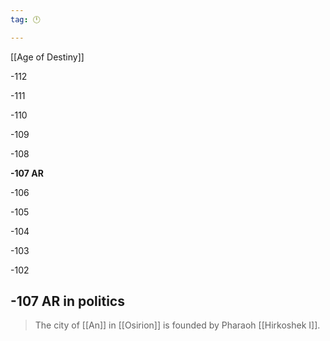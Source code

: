 ```yaml
---
tag: 🕛

---
```

[[Age of Destiny]]


-112

-111

-110

-109

-108

**-107 AR**

-106

-105

-104

-103

-102



## -107 AR in politics

>  The city of [[An]] in [[Osirion]] is founded by Pharaoh [[Hirkoshek I]].








